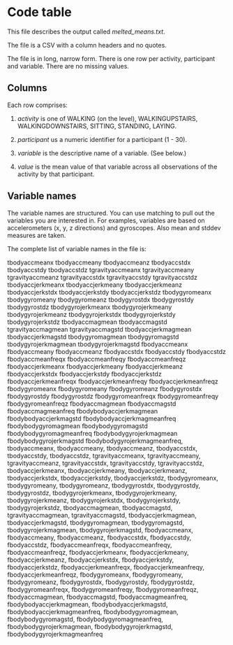 Code table
==========

This file describes the output called *melted_means.txt*.

The file is a CSV with a column headers and no quotes.

The file is in long, narrow form. There is one row per activity, participant and variable. There are no missing values.


Columns
-------

Each row comprises:

1. *activity* is one of WALKING (on the level), WALKINGUPSTAIRS, WALKINGDOWNSTAIRS, SITTING, STANDING, LAYING.

2. *participant* us a numeric identifier for a participant (1 - 30).

3. *variable* is the descriptive name of a variable. (See below.)

4. *value* is the mean value of that variable across all observations of the activity by that participant.


Variable names
--------------

The variable names are structured. You can use matching to pull out the variables you  are interested in. For examples, variables are based on accelerometers (x, y, z directions) and gyroscopes. Also mean and stddev measures are taken.

The complete list of variable names in the file is:

tbodyaccmeanx tbodyaccmeany tbodyaccmeanz tbodyaccstdx tbodyaccstdy tbodyaccstdz tgravityaccmeanx tgravityaccmeany tgravityaccmeanz tgravityaccstdx tgravityaccstdy tgravityaccstdz tbodyaccjerkmeanx tbodyaccjerkmeany tbodyaccjerkmeanz tbodyaccjerkstdx tbodyaccjerkstdy tbodyaccjerkstdz tbodygyromeanx tbodygyromeany tbodygyromeanz tbodygyrostdx tbodygyrostdy tbodygyrostdz tbodygyrojerkmeanx tbodygyrojerkmeany tbodygyrojerkmeanz tbodygyrojerkstdx tbodygyrojerkstdy tbodygyrojerkstdz tbodyaccmagmean tbodyaccmagstd tgravityaccmagmean tgravityaccmagstd tbodyaccjerkmagmean tbodyaccjerkmagstd tbodygyromagmean tbodygyromagstd tbodygyrojerkmagmean tbodygyrojerkmagstd fbodyaccmeanx fbodyaccmeany fbodyaccmeanz fbodyaccstdx fbodyaccstdy fbodyaccstdz fbodyaccmeanfreqx fbodyaccmeanfreqy fbodyaccmeanfreqz fbodyaccjerkmeanx fbodyaccjerkmeany fbodyaccjerkmeanz fbodyaccjerkstdx fbodyaccjerkstdy fbodyaccjerkstdz fbodyaccjerkmeanfreqx fbodyaccjerkmeanfreqy fbodyaccjerkmeanfreqz fbodygyromeanx fbodygyromeany fbodygyromeanz fbodygyrostdx fbodygyrostdy fbodygyrostdz fbodygyromeanfreqx fbodygyromeanfreqy fbodygyromeanfreqz fbodyaccmagmean fbodyaccmagstd fbodyaccmagmeanfreq fbodybodyaccjerkmagmean fbodybodyaccjerkmagstd fbodybodyaccjerkmagmeanfreq fbodybodygyromagmean fbodybodygyromagstd fbodybodygyromagmeanfreq fbodybodygyrojerkmagmean fbodybodygyrojerkmagstd fbodybodygyrojerkmagmeanfreq, tbodyaccmeanx, tbodyaccmeany, tbodyaccmeanz, tbodyaccstdx, tbodyaccstdy, tbodyaccstdz, tgravityaccmeanx, tgravityaccmeany, tgravityaccmeanz, tgravityaccstdx, tgravityaccstdy, tgravityaccstdz, tbodyaccjerkmeanx, tbodyaccjerkmeany, tbodyaccjerkmeanz, tbodyaccjerkstdx, tbodyaccjerkstdy, tbodyaccjerkstdz, tbodygyromeanx, tbodygyromeany, tbodygyromeanz, tbodygyrostdx, tbodygyrostdy, tbodygyrostdz, tbodygyrojerkmeanx, tbodygyrojerkmeany, tbodygyrojerkmeanz, tbodygyrojerkstdx, tbodygyrojerkstdy, tbodygyrojerkstdz, tbodyaccmagmean, tbodyaccmagstd, tgravityaccmagmean, tgravityaccmagstd, tbodyaccjerkmagmean, tbodyaccjerkmagstd, tbodygyromagmean, tbodygyromagstd, tbodygyrojerkmagmean, tbodygyrojerkmagstd, fbodyaccmeanx, fbodyaccmeany, fbodyaccmeanz, fbodyaccstdx, fbodyaccstdy, fbodyaccstdz, fbodyaccmeanfreqx, fbodyaccmeanfreqy, fbodyaccmeanfreqz, fbodyaccjerkmeanx, fbodyaccjerkmeany, fbodyaccjerkmeanz, fbodyaccjerkstdx, fbodyaccjerkstdy, fbodyaccjerkstdz, fbodyaccjerkmeanfreqx, fbodyaccjerkmeanfreqy, fbodyaccjerkmeanfreqz, fbodygyromeanx, fbodygyromeany, fbodygyromeanz, fbodygyrostdx, fbodygyrostdy, fbodygyrostdz, fbodygyromeanfreqx, fbodygyromeanfreqy, fbodygyromeanfreqz, fbodyaccmagmean, fbodyaccmagstd, fbodyaccmagmeanfreq, fbodybodyaccjerkmagmean, fbodybodyaccjerkmagstd, fbodybodyaccjerkmagmeanfreq, fbodybodygyromagmean, fbodybodygyromagstd, fbodybodygyromagmeanfreq, fbodybodygyrojerkmagmean, fbodybodygyrojerkmagstd, fbodybodygyrojerkmagmeanfreq

